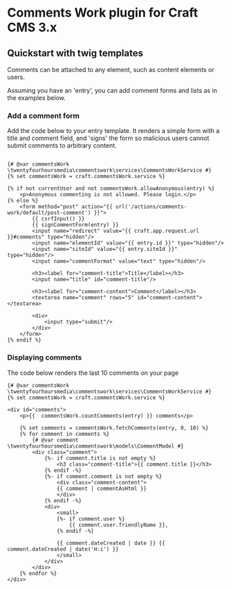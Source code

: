 # Comments Work plugin for Craft CMS 3.x



## Quickstart with twig templates

Comments can be attached to any element, such as content elements or users.


Assuming you have an 'entry', you can add comment forms and lists as in the examples below.

### Add a comment form

Add the code below to your entry template. It renders a simple form with a title and comment field, and
'signs' the form so malicious users cannot submit comments to arbitrary content.


```twig

{# @var commentsWork \twentyfourhoursmedia\commentswork\services\CommentsWorkService #}
{% set commentsWork = craft.commentsWork.service %}

{% if not currentUser and not commentsWork.allowAnonymous(entry) %}
    <p>Anonymous commenting is not allowed. Please login.</p>
{% else %}
    <form method="post" action="{{ url('/actions/comments-work/default/post-comment') }}">
        {{ csrfInput() }}
        {{ signCommentForm(entry) }}
        <input name="redirect" value="{{ craft.app.request.url }}#comments" type="hidden"/>
        <input name="elementId" value="{{ entry.id }}" type="hidden"/>
        <input name="siteId" value="{{ entry.siteId }}" type="hidden"/>
        <input name="commentFormat" value="text" type="hidden"/>

        <h3><label for="comment-title">Title</label></h3>
        <input name="title" id="comment-title"/>

        <h3><label for="comment-content">Comment</label></h3>
        <textarea name="comment" rows="5" id="comment-content"></textarea>

        <div>
            <input type="submit"/>
        </div>
    </form>
{% endif %}

```

### Displaying comments

The code below renders the last 10 comments on your page

```twig
{# @var commentsWork \twentyfourhoursmedia\commentswork\services\CommentsWorkService #}
{% set commentsWork = craft.commentsWork.service %}

<div id="comments">
    <p>{{  commentsWork.countComments(entry) }} comments</p>
    
    {% set comments = commentsWork.fetchComments(entry, 0, 10) %}
    {% for comment in comments %}
        {# @var comment \twentyfourhoursmedia\commentswork\models\CommentModel #}
        <div class="comment">
            {%- if comment.title is not empty %}
                <h3 class="comment-title">{{ comment.title }}</h3>
            {% endif -%}
            {%- if comment.comment is not empty %}
                <div class="comment-content">
                {{ comment | commentAsHtml }}
                </div>
            {% endif -%}
            <div>
                <small>
                {%- if comment.user %}
                    {{ comment.user.friendlyName }},
                {% endif -%}
        
                {{ comment.dateCreated | date }} {{ comment.dateCreated | date('H:i') }}
                </small>
            </div>
        </div>
    {% endfor %}
</div>
```

